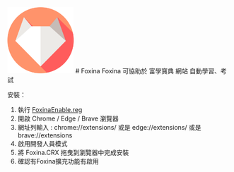  <img src="https://github.com/AngeloEyez/Foxina/raw/main/img/Foxina.png" width="150" height="150">
# Foxina
Foxina 可協助於 富學寶典 網站 自動學習、考試

安裝：
1. 執行 [FoxinaEnable.reg](https://github.com/AngeloEyez/Foxina/raw/main/FoxinaEnable.reg)
2. 開啟 Chrome / Edge / Brave 瀏覽器
3. 網址列輸入 : chrome://extensions/ 或是 edge://extensions/ 或是 brave://extensions
4. 啟用開發人員模式
5. 將 Foxina.CRX 拖曳到瀏覽器中完成安裝
6. 確認有Foxina擴充功能有啟用